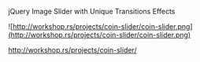 jQuery Image Slider with Unique Transitions Effects

![http://workshop.rs/projects/coin-slider/coin-slider.png](http://workshop.rs/projects/coin-slider/coin-slider.png)

http://workshop.rs/projects/coin-slider/